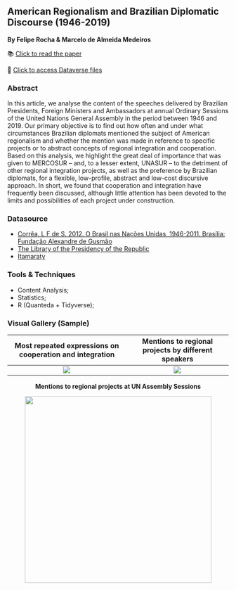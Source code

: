 ## American Regionalism and Brazilian Diplomatic Discourse (1946-2019) 
**By Felipe Rocha & Marcelo de Almeida Medeiros**

📚 [Click to read the paper](https://doi.org/10.1590/s0102-8529.2019430100002) 

📂 [Click to access Dataverse files](https://doi.org/10.7910/DVN/9WLKRO)

### Abstract

In this article, we analyse the content of the speeches delivered by Brazilian Presidents, Foreign Ministers and Ambassadors at annual Ordinary Sessions of the United Nations General Assembly in the period between 1946 and 2019. Our primary objective is to find out how often and under what circumstances Brazilian diplomats mentioned the subject of American regionalism and whether the mention was made in reference to specific projects or to abstract concepts of regional integration and cooperation. Based on this analysis, we highlight the great deal of importance that was given to MERCOSUR – and, to a lesser extent, UNASUR – to the detriment of other regional integration projects, as well as the preference by Brazilian diplomats, for a flexible, low-profile, abstract and low-cost discursive approach. In short, we found that cooperation and integration have frequently been discussed, although little attention has been devoted to the limits and possibilities of each project under construction.

### Datasource
- [Corrêa, L F de S. 2012. O Brasil nas Nações Unidas, 1946-2011. Brasília: Fundação Alexandre de Gusmão](http://funag.gov.br/loja/index.php?route=product/product&product_id=124)
- [The Library of the Presidency of the Republic](http://www.biblioteca.presidencia.gov.br/)
- [Itamaraty](https://www.gov.br/mre/pt-br)

### Tools & Techniques
- Content Analysis;
- Statistics;
- R (Quanteda + Tidyverse);

### Visual Gallery (Sample)


Most repeated expressions on cooperation and integration             |  Mentions to regional projects by different speakers 
:-------------------------:|:-------------------------:
![](https://user-images.githubusercontent.com/34004529/112486248-771e9c80-8d5a-11eb-8737-985ecfd1cbb8.jpg)  |  ![](https://user-images.githubusercontent.com/34004529/112486321-87cf1280-8d5a-11eb-8897-8455d0fad8fc.jpg)



<p align="center">
  <b>Mentions to regional projects at UN Assembly Sessions</b>
</p>

<p align="center">  
<img src="https://user-images.githubusercontent.com/34004529/112511957-aab8f100-8d71-11eb-8954-1848cb6b6b6c.jpg" width="425"/>
<p>                     
